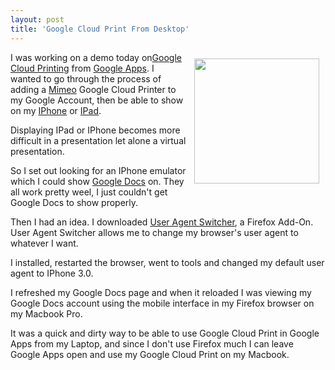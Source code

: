 ```yaml
---
layout: post
title: 'Google Cloud Print From Desktop'
---
```

<img style="padding: 10px;" src="http://kinlane-productions.s3.amazonaws.com/google-cloud-print/google-mobile-cloud-print.png" alt="" width="200" align="right" />I was working on a demo today on<a href="http://www.kinlane.com/2011/02/google-cloud-print-proxy-cloud-printer/" target="_blank">Google Cloud Printing</a> from <a href="http://www.kinlane.com/category/google/google-apps-google/">Google Apps</a>. I wanted to go through the process of adding a <a href="http://www.mimeo.com">Mimeo</a> Google Cloud Printer to my Google Account, then be able to show on my <a href="http://www.kinlane.com/category/mobile/iphone/">IPhone</a> or <a href="http://www.kinlane.com/category/mobile/ipad/">IPad</a>.<p></p>
Displaying IPad or IPhone becomes more difficult in a presentation let alone a virtual presentation.<p></p>
So I set out looking for an IPhone emulator which I could show <a href="http://www.kinlane.com/category/google/google-docs/">Google Docs</a> on. They all work pretty weel, I just couldn't get Google Docs to show properly.<p></p>
Then I had an idea. I downloaded <a href="https://addons.mozilla.org/en-us/firefox/addon/user-agent-switcher/" target="_blank">User Agent Switcher</a>, a Firefox Add-On. User Agent Switcher allows me to change my browser's user agent to whatever I want.<p></p>
I installed, restarted the browser, went to tools and changed my default user agent to IPhone 3.0.<p></p>
I refreshed my Google Docs page and when it reloaded I was viewing my Google Docs account using the mobile interface in my Firefox browser on my Macbook Pro.<p></p>
It was a quick and dirty way to be able to use Google Cloud Print in Google Apps from my Laptop, and since I don't use Firefox much I can leave Google Apps open and use my Google Cloud Print on my Macbook.
